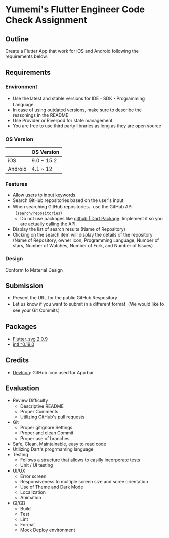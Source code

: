 # Yumemi's Flutter Engineer Code Check Assignment

## Outline

Create a Flutter App that work for iOS and Android following the requirements below.

## Requirements

### Environment

- Use the latest and stable versions for IDE・SDK・Programming Language
- In case of using outdated versions, make sure to describe the reasonings in the README
- Use Provider or Riverpod for state management
- You are free to use third party libraries as long as they are open source

### OS Version

|         | OS Version |
| ------- | ---------- |
| iOS     | 9.0 ~ 15.2 |
| Android | 4.1 ~ 12   |

### Features

- Allow users to input keywords
- Search GitHub repositories based on the user's input
- When searching GitHub repositories、use the GitHub API（[`search/repositories`](https://docs.github.com/ja/rest/reference/search#search-repositories)）
  - Do not use packages like [github | Dart Package](https://pub.dev/packages/github). Implement it so you are actually calling the API.
- Display the list of search results (Name of Repository)
- Clicking on the search item will display the details of the repository (Name of Repository, owner Icon, Programming Language, Number of stars, Number of Watches, Number of Fork, and Number of Issues)

### Design

Conform to Material Design

## Submission

- Present the URL for the public GitHub Respository
- Let us know if you want to submit in a different format（We would like to see your Git Commits）

## Packages

- [Flutter_svg 2.0.9](https://pub.dev/packages/flutter_svg)
- [intl ^0.19.0](https://pub.dev/packages/intl)

## Credits

- [DevIcon](https://github.com/devicons/devicon/): GitHub Icon used for App bar

## Evaluation

- Review Difficulty
  - Descriptive README
  - Proper Comments
  - Utilizing GitHub's pull requests
- Git
  - Proper gitignore Settings
  - Proper and clean Commit
  - Proper use of branches
- Safe, Clean, Maintainable, easy to read code
- Utilizing Dart's progrmaming language
- Testing
  - Follows a structure that allows to easilly incorporate tests
  - Unit / UI testing
- UI/UX
  - Error screen
  - Responsiveness to multiple screen size and scree orientation
  - Use of Theme and Dark Mode
  - Localization
  - Animation
- CI/CD
  - Build
  - Test
  - Lint
  - Format
  - Mock Deploy environment
